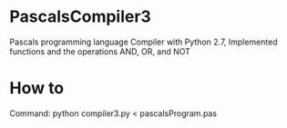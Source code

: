 # PascalsCompiler3
Pascals programming language Compiler with Python 2.7, Implemented functions and the operations AND, OR, and NOT
# How to
Command: python compiler3.py < pascalsProgram.pas
